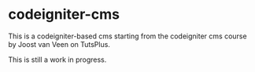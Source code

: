 codeigniter-cms
===============
This is a codeigniter-based cms starting from the codeigniter cms course by Joost van Veen on TutsPlus.

This is still a work in progress. 
